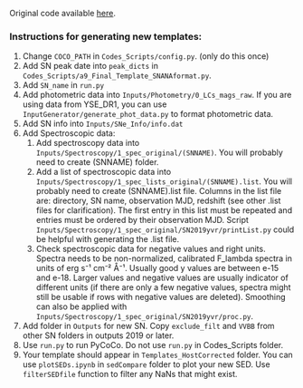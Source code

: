 Original code available [here](https://github.com/maria-vincenzi/PyCoCo_templates).

### Instructions for generating new templates:
1. Change `COCO_PATH` in `Codes_Scripts/config.py`. (only do this once)
1. Add SN peak date into `peak_dicts` in `Codes_Scripts/a9_Final_Template_SNANAformat.py`.
1. Add `SN_name` in `run.py`
1. Add photometric data into `Inputs/Photometry/0_LCs_mags_raw`. If you are using data from YSE_DR1, you can use `InputGenerator/generate_phot_data.py` to format photometric data.
1. Add SN info into `Inputs/SNe_Info/info.dat`
1. Add Spectroscopic data: 
	1. Add spectroscopy data into `Inputs/Spectroscopy/1_spec_original/(SNNAME)`. You will probably need to create (SNNAME) folder. 
	1. Add a list of spectroscopic data into `Inputs/Spectroscopy/1_spec_lists_original/(SNNAME).list`. You will probably need to create (SNNAME).list file. Columns in the list file are: directory, SN name, observation MJD, redshift (see other .list files for clarification). The first entry in this list must be repeated and entries must be ordered by their observation MJD. Script `Inputs/Spectroscopy/1_spec_original/SN2019yvr/printList.py` could be helpful with generating the .list file.
	1. Check spectroscopic data for negative values and right units. Spectra needs to be non-normalized, calibrated F_lambda spectra in units of erg s⁻¹ cm⁻² Å⁻¹. Usually good y values are between e-15 and e-18. Larger values and negative values are usually indicator of different units (if there are only a few negative values, spectra might still be usable if rows with negative values are deleted). Smoothing can also be applied with `Inputs/Spectroscopy/1_spec_original/SN2019yvr/proc.py`.
1. Add folder in `Outputs` for new SN. Copy `exclude_filt` and `VVBB` from other SN folders in outputs 2019 or later.
1. Use `run.py` to run PyCoCo. Do not use `run.py` in Codes_Scripts folder.
1. Your template should appear in `Templates_HostCorrected` folder. You can use `plotSEDs.ipynb` in `sedCompare` folder to plot your new SED. Use `filterSEDfile` function to filter any NaNs that might exist. 
